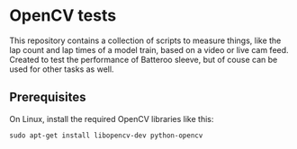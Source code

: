 # OpenCV tests

This repository contains a collection of scripts to measure things, like the lap count and lap times of a model train, based on a video or live cam feed. Created to test the performance of Batteroo sleeve, but of couse can be used for other tasks as well.

## Prerequisites

On Linux, install the required OpenCV libraries like this:

```
sudo apt-get install libopencv-dev python-opencv
```
